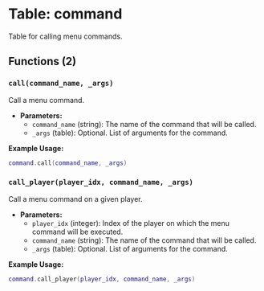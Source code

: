 # Table: command

Table for calling menu commands.

## Functions (2)

### `call(command_name, _args)`

Call a menu command.

- **Parameters:**
  - `command_name` (string): The name of the command that will be called.
  - `_args` (table): Optional. List of arguments for the command.

**Example Usage:**

```lua
command.call(command_name, _args)
```

### `call_player(player_idx, command_name, _args)`

Call a menu command on a given player.

- **Parameters:**
  - `player_idx` (integer): Index of the player on which the menu command will be executed.
  - `command_name` (string): The name of the command that will be called.
  - `_args` (table): Optional. List of arguments for the command.

**Example Usage:**

```lua
command.call_player(player_idx, command_name, _args)
```
